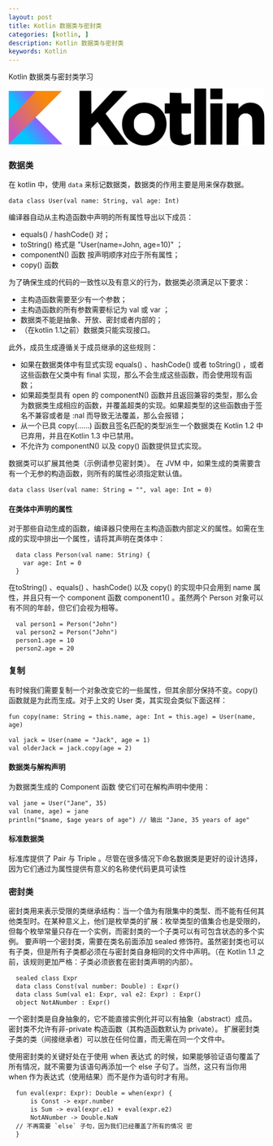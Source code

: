 ```yaml
---
layout: post
title: Kotlin 数据类与密封类
categories: [kotlin, ]
description: Kotlin 数据类与密封类
keywords: Kotlin
---
```


Kotlin 数据类与密封类学习

![](/images/posts/kotlin/Kotlin_logo.png)

### 数据类
在 kotlin 中，使用 `data` 来标记数据类，数据类的作用主要是用来保存数据。

```
data class User(val name: String, val age: Int)
```
编译器⾃动从主构造函数中声明的所有属性导出以下成员：
- equals() / hashCode() 对；
- toString() 格式是 "User(name=John, age=10)" ；
- componentN() 函数 按声明顺序对应于所有属性；
- copy() 函数

为了确保⽣成的代码的⼀致性以及有意义的⾏为，数据类必须满⾜以下要求：
- 主构造函数需要⾄少有⼀个参数；
- 主构造函数的所有参数需要标记为 val 或 var ；
- 数据类不能是抽象、开放、密封或者内部的；
- （在kotlin 1.1之前）数据类只能实现接⼝。

此外，成员⽣成遵循关于成员继承的这些规则：

- 如果在数据类体中有显式实现 equals() 、hashCode() 或者 toString() ，或者这些函数在⽗类中有 final 实现，那么不会⽣成这些函数，⽽会使⽤现有函数；
- 如果超类型具有 open 的 componentN() 函数并且返回兼容的类型，那么会为数据类⽣成相应的函数，并覆盖超类的实现。如果超类型的这些函数由于签名不兼容或者是 :nal ⽽导致⽆法覆盖，那么会报错；
- 从⼀个已具 copy(……) 函数且签名匹配的类型派⽣⼀个数据类在 Kotlin 1.2 中已弃⽤，并且在Kotlin 1.3 中已禁⽤。
- 不允许为 componentN() 以及 copy() 函数提供显式实现。

数据类可以扩展其他类（⽰例请参⻅密封类）。
在 JVM 中，如果⽣成的类需要含有⼀个⽆参的构造函数，则所有的属性必须指定默认值。

```
data class User(val name: String = "", val age: Int = 0)
```
#### 在类体中声明的属性

对于那些⾃动⽣成的函数，编译器只使⽤在主构造函数内部定义的属性。如需在⽣成的实现中排出⼀个属性，请将其声明在类体中：

```
  data class Person(val name: String) {
    var age: Int = 0
  }
```
在toString() 、equals() 、hashCode() 以及 copy() 的实现中只会⽤到 name 属性，并且只有⼀个 component 函数 component1() 。虽然两个 Person 对象可以有不同的年龄，但它们会视为相等。

```
  val person1 = Person("John")
  val person2 = Person("John")
  person1.age = 10
  person2.age = 20
```

### 复制

有时候我们需要复制⼀个对象改变它的⼀些属性，但其余部分保持不变。copy() 函数就是为此⽽⽣成。对于上⽂的 User 类，其实现会类似下⾯这样：

```
fun copy(name: String = this.name, age: Int = this.age) = User(name, age)
```

```
val jack = User(name = "Jack", age = 1)
val olderJack = jack.copy(age = 2)
```

#### 数据类与解构声明

为数据类⽣成的 Component 函数 使它们可在解构声明中使⽤：

```
val jane = User("Jane", 35)
val (name, age) = jane
println("$name, $age years of age") // 输出 "Jane, 35 years of age"
```

#### 标准数据类

标准库提供了 Pair 与 Triple 。尽管在很多情况下命名数据类是更好的设计选择，因为它们通过为属性提供有意义的名称使代码更具可读性


### 密封类

密封类⽤来表⽰受限的类继承结构：当⼀个值为有限集中的类型、⽽不能有任何其他类型时。在某种意义上，他们是枚举类的扩展：枚举类型的值集合也是受限的，但每个枚举常量只存在⼀个实例，⽽密封类的⼀个⼦类可以有可包含状态的多个实例。
要声明⼀个密封类，需要在类名前⾯添加 sealed 修饰符。虽然密封类也可以有⼦类，但是所有⼦类都必须在与密封类⾃⾝相同的⽂件中声明。（在 Kotlin 1.1 之前，该规则更加严格：⼦类必须嵌套在密封类声明的内部）。

```
  sealed class Expr
  data class Const(val number: Double) : Expr()
  data class Sum(val e1: Expr, val e2: Expr) : Expr()
  object NotANumber : Expr()
```
⼀个密封类是⾃⾝抽象的，它不能直接实例化并可以有抽象（abstract）成员。
密封类不允许有⾮-private 构造函数（其构造函数默认为 private）。
扩展密封类⼦类的类（间接继承者）可以放在任何位置，⽽⽆需在同⼀个⽂件中。

使⽤密封类的关键好处在于使⽤ when 表达式 的时候，如果能够验证语句覆盖了所有情况，就不需要为该语句再添加⼀个 else ⼦句了。当然，这只有当你⽤ when 作为表达式（使⽤结果）⽽不是作为语句时才有⽤。

```
  fun eval(expr: Expr): Double = when(expr) {
      is Const -> expr.number
      is Sum -> eval(expr.e1) + eval(expr.e2)
      NotANumber -> Double.NaN
  // 不再需要 `else` ⼦句，因为我们已经覆盖了所有的情况 密 
  }
```


